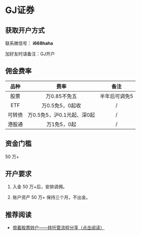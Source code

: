 # GJ证券

## 获取开户方式

联系微信号： **i668haha**

加好友时请备注：GJ开户

## 佣金费率

品种 | 费率 | 备注
:---: | :---: | :---:
股票 | 万0.85不免五 | 半年后可调免5
ETF | 万0.5免5，0起收 | /
可转债 | 万0.5免5，沪0.1元起、深0起 | /
港股通 | 万1免5，0起 | /

## 资金门槛

50 万+

## 开户要求

1. 入金 50 万+后，安排调佣。

2. 账户资产 50 万+ 保持三个月，不出金。


## 推荐阅读

* [带着股票转户——转托管流程分享（点击阅读）](https://mp.weixin.qq.com/s/lmHAN7KX9w8rGZYSGqC6Ow)